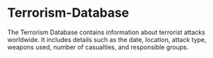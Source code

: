 # Terrorism-Database
The Terrorism Database contains information about terrorist attacks worldwide. It includes details such as the date, location, attack type, weapons used, number of casualties, and responsible groups. 
